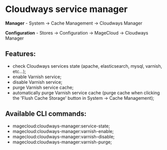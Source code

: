 <h1>Cloudways service manager</h1>

<strong>Manager</strong> - System -> Cache Management -> Cloudways Manager

<strong>Configuration</strong> - Stores -> Configuration -> MageCloud -> Cloudways Manager

<h2>Features:</h2>
<ul>
<li>check Cloudways services state (apache, elasticsearch, mysql, varnish, etc...);</li>
<li>enable Varnish service;</li>
<li>disable Varnish service;</li>
<li>purge Varnish service cache;</li>
<li>automatically purge Varnish service cache (purge cache when clicking the 'Flush Cache Storage' button in System -> Cache Management);</li>
</ul>

<h2>Available CLI commands:</h2>
<ul>
<li>magecloud:cloudways-manager:service-state;</li>
<li>magecloud:cloudways-manager:varnish-enable;</li>
<li>magecloud:cloudways-manager:varnish-disable;</li>
<li>magecloud:cloudways-manager:varnish-purge;</li>
</ul>